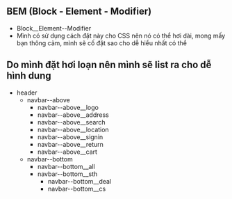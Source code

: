 ## BEM (Block - Element - Modifier)
- Block__Element--Modifier
- Mình có sử dụng cách đặt này cho CSS nên nó có thể hơi dài, mong mấy bạn thông cảm, mình sẽ cố đặt sao cho dễ hiểu nhất có thể

## Do mình đặt hơi loạn nên mình sẽ list ra cho dễ hình dung
- header
    - navbar--above
        - navbar--above__logo
        - navbar--above__address
        - navbar--above__search
        - navbar--above__location
        - navbar--above__signin
        - navbar--above__return
        - navbar--above__cart
    - navbar--bottom
        - navbar--bottom__all
        - navbar--bottom__sth 
            - navbar--bottom__deal
            - navbar--bottom__cs